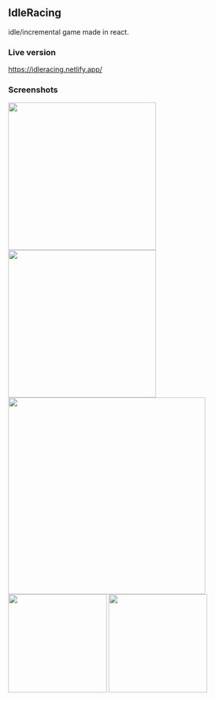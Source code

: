 ## IdleRacing

idle/incremental game made in react.

### Live version

https://idleracing.netlify.app/

### Screenshots

<img src="https://drive.google.com/uc?id=1KvnFbOAouXdBH5y0fBGNp1Bks6L9IGxl" width="300">
<img src="https://drive.google.com/uc?id=1nqBfsosaqVcbIR6L2USI5Fv7Wsmgb0It" width="300">
<br />
<img src="https://drive.google.com/uc?id=111BzKoKi0zzc2fLFW426pEheoK-PzxHg" width="400">
<br />
<img src="https://drive.google.com/uc?id=1tzlIA0YLJoAI9YY4-DL9vvlAxqZqDoPq" width="200">
<img src="https://drive.google.com/uc?id=1tvxyGe2VNqyWOM8vRqLJgVKWerUTXARG" width="200">
